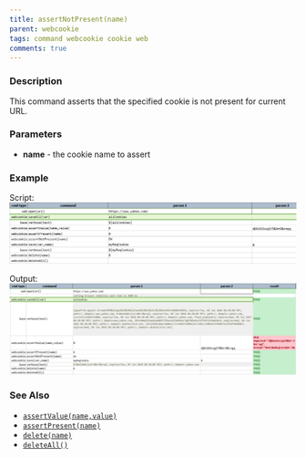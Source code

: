 ```yaml
---
title: assertNotPresent(name)
parent: webcookie
tags: command webcookie cookie web
comments: true
---
```



### Description
This command asserts that the specified cookie is not present for current URL.


### Parameters
- **name** \- the cookie name to assert


### Example
Script:<br/>
![](image/assertNotPresent_01.png)

Output:<br/>
![](image/assertNotPresent_02.png)


### See Also
- [`assertValue(name,value)`](assertValue(name,value))
- [`assertPresent(name)`](assertPresent(name))
- [`delete(name)`](delete(name))
- [`deleteAll()`](deleteAll())
